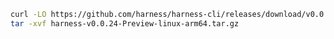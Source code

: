 ```bash
curl -LO https://github.com/harness/harness-cli/releases/download/v0.0.24-Preview/harness-v0.0.24-Preview-linux-arm64.tar.gz
tar -xvf harness-v0.0.24-Preview-linux-arm64.tar.gz
```

<!---
Non Scarf cURL
curl -LO https://github.com/harness/harness-cli/releases/download/v0.0.24-Preview/harness-v0.0.24-Preview-linux-arm64.tar.gz
-->

<!---
Scarf cURL
curl -LO harness.gateway.scarf.sh/v0.0.24-Preview/harness-v0.0.24-Preview-linux-arm64.tar.gz
-->
